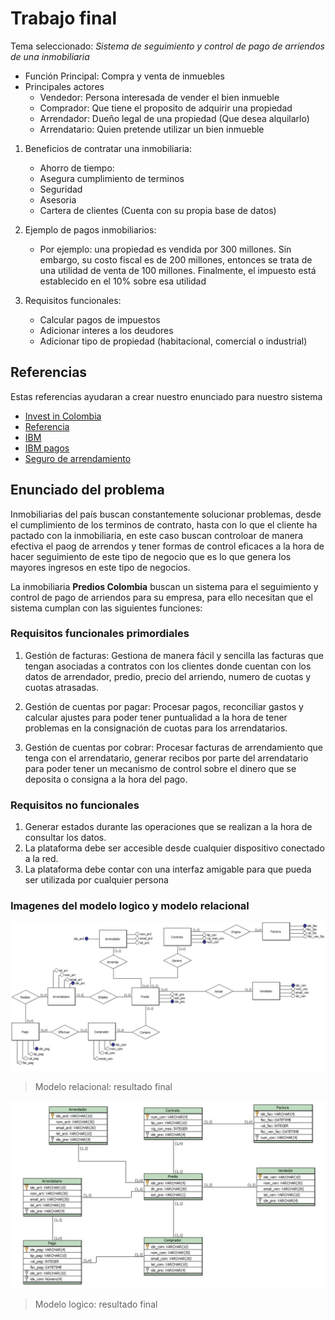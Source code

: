 # Trabajo final

Tema seleccionado: *Sistema de seguimiento y control de pago de arriendos de una inmobiliaria*

- Función Principal: Compra y venta de inmuebles
- Principales actores
	- Vendedor: Persona interesada de vender el bien inmueble
	- Comprador: Que tiene el proposito de adquirir una propiedad
	- Arrendador: Dueño legal de una propiedad (Que desea alquilarlo)
	- Arrendatario: Quien pretende utilizar un bien inmueble

1. Beneficios de contratar una inmobiliaria:
	- Ahorro de tiempo: 
	- Asegura cumplimiento de terminos
	- Seguridad
	- Asesoria
	- Cartera de clientes (Cuenta con su propia base de datos)

2. Ejemplo de pagos inmobiliarios:
	- Por ejemplo: una propiedad es vendida por 300 millones. Sin embargo, su costo fiscal es de 200 millones, entonces se trata de una utilidad de venta de 100 millones. Finalmente, el impuesto está establecido en el 10% sobre esa utilidad 

3. Requisitos funcionales:
	- Calcular pagos de impuestos
	- Adicionar interes a los deudores
	- Adicionar tipo de propiedad (habitacional, comercial o industrial)

## Referencias

Estas referencias ayudaran a crear nuestro enunciado para nuestro sistema

- [Invest in Colombia](https://investincolombia.com.co/es/como-invertir/pasos-para-establecer-su-compa%C3%B1%C3%ADa/como-comprar-inmuebles-en-colombia)
- [Referencia](https://daytona.cloud/pago-de-impuestos.html)
- [IBM](https://www.ibm.com/docs/es/tririga/10.5.2?topic=assets-managing-leased-owned-property-contracts)
- [IBM pagos](https://www.ibm.com/docs/es/tririga/10.5.2?topic=contracts-managing-payments)
- [Seguro de arrendamiento](https://www.semana.com/columnistas/articulo/arriendo-inmueble-diferentes-formas-de-pago-de-arriendo/71882/)

## Enunciado del problema

Inmobiliarias del país buscan constantemente solucionar problemas, desde el cumplimiento de los terminos de contrato, hasta con lo que el cliente ha pactado con la inmobiliaria, en este caso buscan controloar de manera efectiva el paog de arrendos y tener formas de control eficaces a la hora de hacer seguimiento de este tipo de negocio que es lo que genera los mayores ingresos en este tipo de negocios.

La inmobiliaria **Predios Colombia** buscan un sistema para el seguimiento y control de pago de arriendos para su empresa, para ello necesitan que el sistema cumplan con las siguientes funciones:

### Requisitos funcionales primordiales

1. Gestión de facturas: Gestiona de manera fácil y sencilla las facturas que tengan asociadas a contratos con los clientes donde cuentan con los datos de arrendador, predio, precio del arriendo, numero de cuotas y cuotas atrasadas.

2. Gestión de cuentas por pagar: Procesar pagos, reconciliar gastos y calcular ajustes para poder tener puntualidad a la hora de tener problemas en la consignación de cuotas para los arrendatarios.

3. Gestión de cuentas por cobrar: Procesar facturas de arrendamiento que tenga con el arrendatario, generar recibos por parte del arrendatario para poder tener un mecanismo de control sobre el dinero que se deposita o consigna a la hora del pago.

### Requisitos no funcionales

1. Generar estados durante las operaciones que se realizan a la hora de consultar los datos.
2. La plataforma debe ser accesible desde cualquier dispositivo conectado a la red.
3. La plataforma debe contar con una interfaz amigable para que pueda ser utilizada por cualquier persona

### Imagenes del modelo logìco y modelo relacional

![alt text](./images/modelo.jpeg)

> Modelo relacional: resultado final

![alt text](./images/modeloLogico.jpg)

> Modelo logìco: resultado final


